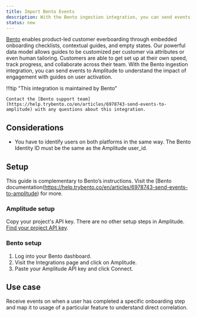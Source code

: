 ```yaml
---
title: Import Bento Events
description: With the Bento ingestion integration, you can send events to Amplitude to understand the impact of engagement with guides on user activation.
status: new
---
```


[Bento](https://www.trybento.co/) enables product-led customer everboarding through embedded onboarding checklists, contextual guides, and empty states. Our powerful data model allows guides to be customized per customer via attributes or even human tailoring. Customers are able to get set up at their own speed, track progress, and collaborate across their team. 
With the Bento ingestion integration, you can send events to Amplitude to understand the impact of engagement with guides on user activation.

!!!tip "This integration is maintained by Bento"

    Contact the [Bento support team](https://help.trybento.co/en/articles/6978743-send-events-to-amplitude) with any questions about this integration.

## Considerations

- You have to identify users on both platforms in the same way. The Bento Identity ID must be the same as the Amplitude user_id.

## Setup

This guide is complementary to Bento’s instructions. Visit the [Bento documentation(https://help.trybento.co/en/articles/6978743-send-events-to-amplitude) for more.

### Amplitude setup

Copy your project's API key. There are no other setup steps in Amplitude. [Find your project API key](../analytics/find-api-credentials).

### Bento setup

1. Log into your Bento dashboard.
2. Visit the Integrations page and click on Amplitude.
3. Paste your Amplitude API key and click Connect.

## Use case

Receive events on when a user has completed a specific onboarding step and map it to usage of a particular feature to understand direct correlation.
